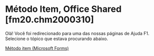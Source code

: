 
# Método Item, Office Shared [fm20.chm2000310]

Olá! Você foi redirecionado para uma das nossas páginas de Ajuda F1. Selecione o tópico que estava procurando abaixo.

[Método item (Microsoft Forms)](http://msdn.microsoft.com/library/6b50b145-7598-157d-111c-5ba9234520bd%28Office.15%29.aspx)
